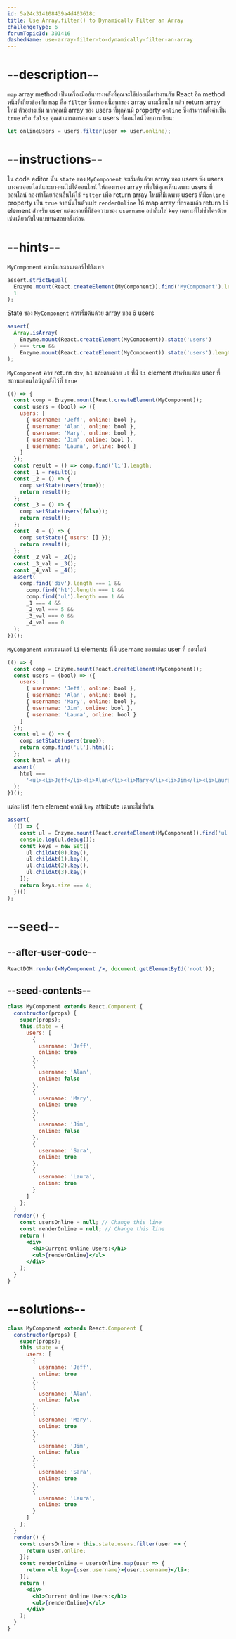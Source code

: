 ```yaml
---
id: 5a24c314108439a4d403618c
title: Use Array.filter() to Dynamically Filter an Array
challengeType: 6
forumTopicId: 301416
dashedName: use-array-filter-to-dynamically-filter-an-array
---
```


# --description--

`map` array method เป็นเครื่องมืออันทรงพลังที่คุณจะใช้บ่อยเมื่อทำงานกับ React อีก method หนึ่งที่เกี่ยวข้องกับ `map` คือ `filter` ซึ่งกรองเนื้อหาของ array ตามเงื่อนไข แล้ว return array ใหม่ ตัวอย่างเช่น หากคุณมี array ของ users ที่ทุกคนมี property `online` ซึ่งสามารถตั้งค่าเป็น `true` หรือ `false` คุณสามารถกรองเฉพาะ users ที่ออนไลน์โดยการเขียน:

```js
let onlineUsers = users.filter(user => user.online);
```

# --instructions--

ใน code editor นั้น `state` ของ `MyComponent` จะเริ่มต้นด้วย array ของ users ซึ่ง users บางคนออนไลน์และบางคนไม่ได้ออนไลน์ ให้ลองกรอง array เพื่อให้คุณเห็นเฉพาะ users ที่ออนไลน์ ลองทำโดยก่อนอื่นให้ใช้ `filter` เพื่อ return array ใหม่ที่มีเฉพาะ users ที่มี`online` property เป็น `true` จากนั้นในตัวแปร `renderOnline` ให้ map array ที่กรองแล้ว return `li` element สำหรับ user แต่ละรายที่มีข้อความของ `username` อย่าลืมใส่ `key` เฉพาะที่ไม่ซ้ำใครด้วย เช่นเดียวกับในแบบทดสอบครั้งก่อน

# --hints--

`MyComponent` ควรมีและเรนเดอร์ไปยังเพจ

```js
assert.strictEqual(
  Enzyme.mount(React.createElement(MyComponent)).find('MyComponent').length,
  1
);
```

State ของ `MyComponent` ควรเริ่มต้นด้วย array ของ 6 users

```js
assert(
  Array.isArray(
    Enzyme.mount(React.createElement(MyComponent)).state('users')
  ) === true &&
    Enzyme.mount(React.createElement(MyComponent)).state('users').length === 6
);
```

`MyComponent` ควร return `div`, `h1` และตามด้วย `ul` ที่มี `li` element สำหรับแต่ละ user ที่สถานะออนไลน์ถูกตั้งไว้ที่ `true`

```js
(() => {
  const comp = Enzyme.mount(React.createElement(MyComponent));
  const users = (bool) => ({
    users: [
      { username: 'Jeff', online: bool },
      { username: 'Alan', online: bool },
      { username: 'Mary', online: bool },
      { username: 'Jim', online: bool },
      { username: 'Laura', online: bool }
    ]
  });
  const result = () => comp.find('li').length;
  const _1 = result();
  const _2 = () => {
    comp.setState(users(true));
    return result();
  };
  const _3 = () => {
    comp.setState(users(false));
    return result();
  };
  const _4 = () => {
    comp.setState({ users: [] });
    return result();
  };
  const _2_val = _2();
  const _3_val = _3();
  const _4_val = _4();
  assert(
    comp.find('div').length === 1 &&
      comp.find('h1').length === 1 &&
      comp.find('ul').length === 1 &&
      _1 === 4 &&
      _2_val === 5 &&
      _3_val === 0 &&
      _4_val === 0
  );
})();
```

`MyComponent` ควรเรนเดอร์ `li` elements ที่มี `username` ของแต่ละ user ที่ ออนไลน์

```js
(() => {
  const comp = Enzyme.mount(React.createElement(MyComponent));
  const users = (bool) => ({
    users: [
      { username: 'Jeff', online: bool },
      { username: 'Alan', online: bool },
      { username: 'Mary', online: bool },
      { username: 'Jim', online: bool },
      { username: 'Laura', online: bool }
    ]
  });
  const ul = () => {
    comp.setState(users(true));
    return comp.find('ul').html();
  };
  const html = ul();
  assert(
    html ===
      '<ul><li>Jeff</li><li>Alan</li><li>Mary</li><li>Jim</li><li>Laura</li></ul>'
  );
})();
```

แต่ละ list item element ควรมี `key` attribute เฉพาะไม่ซ้ำกัน


```js
assert(
  (() => {
    const ul = Enzyme.mount(React.createElement(MyComponent)).find('ul');
    console.log(ul.debug());
    const keys = new Set([
      ul.childAt(0).key(),
      ul.childAt(1).key(),
      ul.childAt(2).key(),
      ul.childAt(3).key()
    ]);
    return keys.size === 4;
  })()
);
```

# --seed--

## --after-user-code--

```jsx
ReactDOM.render(<MyComponent />, document.getElementById('root'));
```

## --seed-contents--

```jsx
class MyComponent extends React.Component {
  constructor(props) {
    super(props);
    this.state = {
      users: [
        {
          username: 'Jeff',
          online: true
        },
        {
          username: 'Alan',
          online: false
        },
        {
          username: 'Mary',
          online: true
        },
        {
          username: 'Jim',
          online: false
        },
        {
          username: 'Sara',
          online: true
        },
        {
          username: 'Laura',
          online: true
        }
      ]
    };
  }
  render() {
    const usersOnline = null; // Change this line
    const renderOnline = null; // Change this line
    return (
      <div>
        <h1>Current Online Users:</h1>
        <ul>{renderOnline}</ul>
      </div>
    );
  }
}
```

# --solutions--

```jsx
class MyComponent extends React.Component {
  constructor(props) {
    super(props);
    this.state = {
      users: [
        {
          username: 'Jeff',
          online: true
        },
        {
          username: 'Alan',
          online: false
        },
        {
          username: 'Mary',
          online: true
        },
        {
          username: 'Jim',
          online: false
        },
        {
          username: 'Sara',
          online: true
        },
        {
          username: 'Laura',
          online: true
        }
      ]
    };
  }
  render() {
    const usersOnline = this.state.users.filter(user => {
      return user.online;
    });
    const renderOnline = usersOnline.map(user => {
      return <li key={user.username}>{user.username}</li>;
    });
    return (
      <div>
        <h1>Current Online Users:</h1>
        <ul>{renderOnline}</ul>
      </div>
    );
  }
}
```
